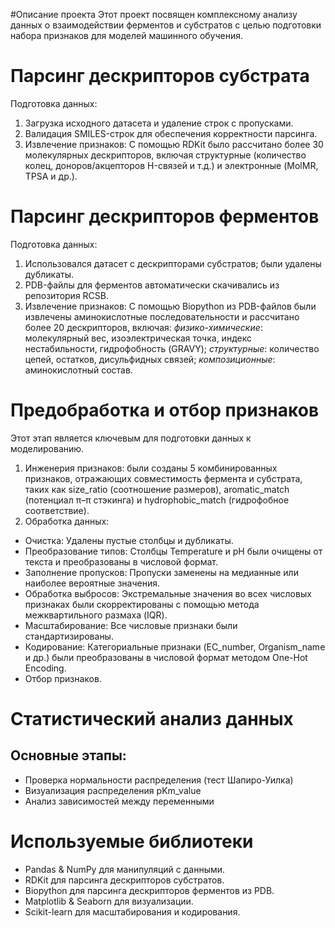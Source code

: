 #Описание проекта
Этот проект посвящен комплексному анализу данных о взаимодействии ферментов и субстратов с целью подготовки набора признаков для моделей машинного обучения.
# Парсинг дескрипторов субстрата
Подготовка данных:
1. Загрузка исходного датасета и удаление строк с пропусками.
2. Валидация SMILES-строк для обеспечения корректности парсинга.
3. Извлечение признаков:
С помощью RDKit было рассчитано более 30 молекулярных дескрипторов, включая структурные (количество колец, доноров/акцепторов H-связей и т.д.) и электронные (MolMR, TPSA и др.).
# Парсинг дескрипторов ферментов
Подготовка данных:
1. Использовался датасет с дескрипторами субстратов; были удалены дубликаты.
2. PDB-файлы для ферментов автоматически скачивались из репозитория RCSB.
3. Извлечение признаков:
С помощью Biopython из PDB-файлов были извлечены аминокислотные последовательности и рассчитано более 20 дескрипторов, включая:
*физико-химические*: молекулярный вес, изоэлектрическая точка, индекс нестабильности, гидрофобность (GRAVY);
*структурные*: количество цепей, остатков, дисульфидных связей;
*композиционные*: аминокислотный состав.
# Предобработка и отбор признаков
Этот этап является ключевым для подготовки данных к моделированию.
1. Инженерия признаков: были созданы 5 комбинированных признаков, отражающих совместимость фермента и субстрата, таких как size_ratio (соотношение размеров), aromatic_match (потенциал π–π стэкинга) и hydrophobic_match (гидрофобное соответствие).
2. Обработка данных:
- Очистка: Удалены пустые столбцы и дубликаты.
- Преобразование типов: Столбцы Temperature и pH были очищены от текста и преобразованы в числовой формат.
- Заполнение пропусков: Пропуски заменены на медианные или наиболее вероятные значения.
- Обработка выбросов: Экстремальные значения во всех числовых признаках были скорректированы с помощью метода межквартильного размаха (IQR).
- Масштабирование: Все числовые признаки были стандартизированы.
- Кодирование: Категориальные признаки (EC_number, Organism_name и др.) были преобразованы в числовой формат методом One-Hot Encoding.
- Отбор признаков.
# Статистический анализ данных
## Основные этапы:
- Проверка нормальности распределения (тест Шапиро-Уилка)
- Визуализация распределения pKm_value
- Анализ зависимостей между переменными
# Используемые библиотеки
- Pandas & NumPy для манипуляций с данными.
- RDKit для парсинга дескрипторов субстратов.
- Biopython для парсинга дескрипторов ферментов из PDB.
- Matplotlib & Seaborn для визуализации.
- Scikit-learn для масштабирования и кодирования.

